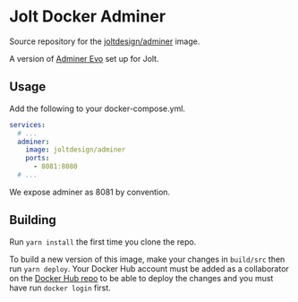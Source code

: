 # Jolt Docker Adminer

Source repository for the [joltdesign/adminer](repo) image.

A version of [Adminer Evo](adminer) set up for Jolt.

## Usage

Add the following to your docker-compose.yml.

```yml
services:
  # ...
  adminer:
    image: joltdesign/adminer
    ports:
      - 8081:8080
  # ...
```

We expose adminer as 8081 by convention.

## Building

Run `yarn install` the first time you clone the repo.

To build a new version of this image, make your changes in `build/src` then run `yarn deploy`. Your Docker Hub account must be added as a collaborator on the [Docker Hub repo](repo) to be able to deploy the changes and you must have run `docker login` first.

[adminer]: https://github.com/adminerevo/adminerevo/
[repo]: https://hub.docker.com/r/joltdesign/adminer

